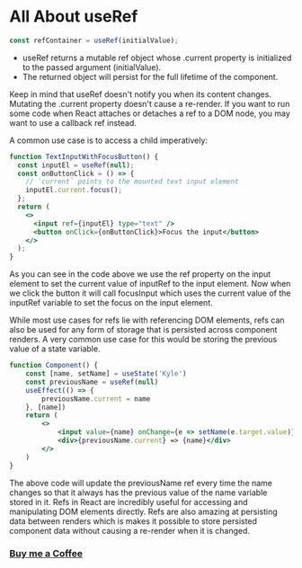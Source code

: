# All About useRef

```jsx
const refContainer = useRef(initialValue);
```

- useRef returns a mutable ref object whose .current property is initialized to the passed argument (initialValue).
- The returned object will persist for the full lifetime of the component.

Keep in mind that useRef doesn't notify you when its content changes. Mutating the .current property doesn't cause a re-render. If you want to run some code when React attaches or detaches a ref to a DOM node, you may want to use a callback ref instead.

A common use case is to access a child imperatively:

```jsx
function TextInputWithFocusButton() {
  const inputEl = useRef(null);
  const onButtonClick = () => {
    // `current` points to the mounted text input element
    inputEl.current.focus();
  };
  return (
    <>
      <input ref={inputEl} type="text" />
      <button onClick={onButtonClick}>Focus the input</button>
    </>
  );
}

```
As you can see in the code above we use the ref property on the input element to set the current value of inputRef to the input element. Now when we click the button it will call focusInput which uses the current value of the inputRef variable to set the focus on the input element.

While most use cases for refs lie with referencing DOM elements, refs can also be used for any form of storage that is persisted across component renders. A very common use case for this would be storing the previous value of a state variable.

```jsx
function Component() {
    const [name, setName] = useState('Kyle')
    const previousName = useRef(null)
    useEffect(() => {
        previousName.current = name
    }, [name])
    return (
        <>
            <input value={name} onChange={e => setName(e.target.value)} />
            <div>{previousName.current} => {name}</div>
        </>
    )
}

```

The above code will update the previousName ref every time the name changes so that it always has the previous value of the name variable stored in it. Refs in React are incredibly useful for accessing and manipulating DOM elements directly. Refs are also amazing at persisting data between renders which is makes it possible to store persisted component data without causing a re-render when it is changed.

### [Buy me a Coffee](http://bit.ly/2WryDT8)
